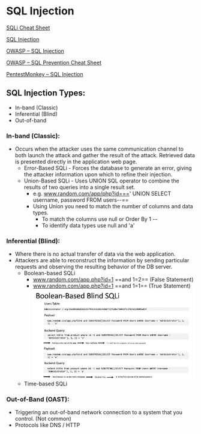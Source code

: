 # SQL Injection
[SQLi Cheat Sheet](https://portswigger.net/web-security/sql-injection/cheat-sheet)

[SQL Injection](https://portswigger.net/web-security/sql-injection "SQL Injection")

[OWASP – SQL Injection](https://owasp.org/www-community/attacks/SQL_Injection)

[OWASP – SQL Prevention Cheat Sheet](https://cheatsheetseries.owasp.org/cheatsheets/SQL_Injection_Prevention_Cheat_Sheet.html)

[PentestMonkey – SQL Injection](http://pentestmonkey.net/category/cheat-sheet/sql-injection)

## SQL Injection Types:

- In-band (Classic)
- Inferential (Blind)
- Out-of-band

### In-band (Classic):

- Occurs when the attacker uses the same communication channel to both launch the attack and gather the result of the attack. Retrieved data is presented directly in the application web page.
    - Error-Based SQLi - Forces the database to generate an error, giving the attacker information upon which to refine their injection.
    - Union-Based SQLi - Uses UNION SQL operator to combine the results of two queries into a single result set.
        - e.g. www.random.com/app/php?id===' UNION SELECT username, password FROM users--==
        - Using Union you need to match the number of columns and data types.
            - To match the columns use null or Order By 1 --
            - To identify data types use null and 'a'

### Inferential (Blind):

- Where there is no actual transfer of data via the web application.
- Attackers are able to reconstruct the information by sending particular requests and observing the resulting behavior of the DB server.
    - Boolean-based SQLi
        - www.random.com/app.php?id=1 ==and 1=2== (False Statement)
        - www.random.com/app.php?id=1 ==and 1=1== (True Statement)  
            ![Boolean based blind](boolean-based-blind-sqli.png)
    - Time-based SQLi

### Out-of-Band (OAST):

- Triggering an out-of-band network connection to a system that you control. (Not common)
- Protocols like DNS / HTTP